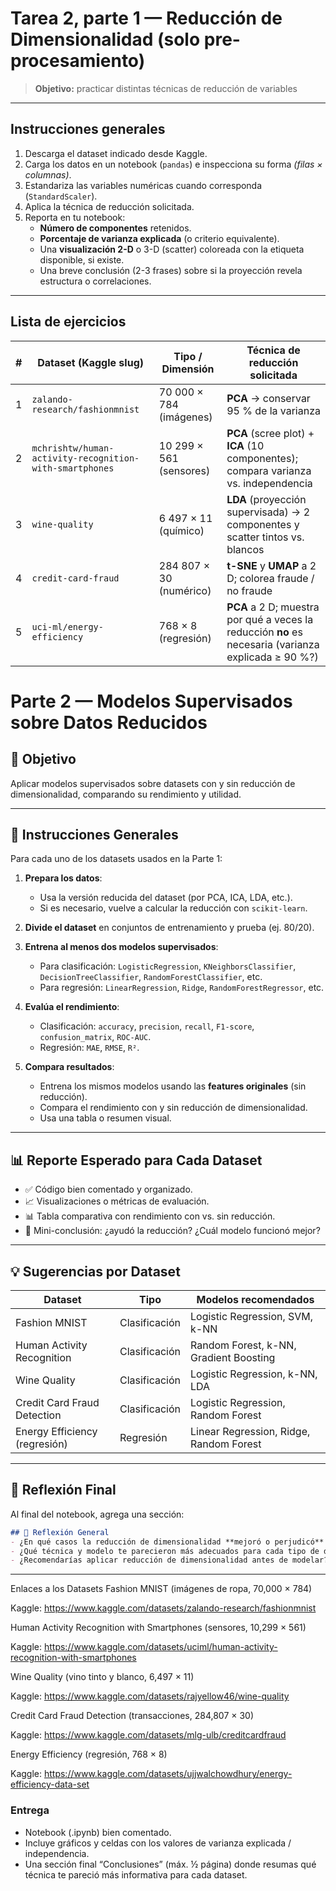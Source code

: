 # Tarea 2, parte 1 — Reducción de Dimensionalidad (solo pre-procesamiento)

> **Objetivo:** practicar distintas técnicas de reducción de variables  

---

## Instrucciones generales

1. Descarga el dataset indicado desde Kaggle.  
2. Carga los datos en un notebook (`pandas`) e inspecciona su forma *(filas × columnas)*.  
3. Estandariza las variables numéricas cuando corresponda (`StandardScaler`).  
4. Aplica la técnica de reducción solicitada.  
5. Reporta en tu notebook:  
   - **Número de componentes** retenidos.  
   - **Porcentaje de varianza explicada** (o criterio equivalente).  
   - Una **visualización 2-D** o 3-D (scatter) coloreada con la etiqueta disponible, si existe.  
   - Una breve conclusión (2-3 frases) sobre si la proyección revela estructura o correlaciones.

---

## Lista de ejercicios

| # | Dataset (Kaggle slug) | Tipo / Dimensión | Técnica de reducción solicitada |
|---|-----------------------|------------------|---------------------------------|
| 1 | `zalando-research/fashionmnist` | 70 000 × 784 (imágenes) | **PCA** → conservar 95 % de la varianza |
| 2 | `mchrishtw/human-activity-recognition-with-smartphones` | 10 299 × 561 (sensores) | **PCA** (scree plot) + **ICA** (10 componentes); compara varianza vs. independencia |
| 3 | `wine-quality` | 6 497 × 11 (químico) | **LDA** (proyección supervisada) → 2 componentes y scatter tintos vs. blancos |
| 4 | `credit-card-fraud` | 284 807 × 30 (numérico) | **t-SNE** y **UMAP** a 2 D; colorea fraude / no fraude |
| 5 | `uci-ml/energy-efficiency` | 768 × 8 (regresión) | **PCA** a 2 D; muestra por qué a veces la reducción **no** es necesaria (varianza explicada ≥ 90 %?) |


# Parte 2 — Modelos Supervisados sobre Datos Reducidos

## 🎯 Objetivo
Aplicar modelos supervisados sobre datasets con y sin reducción de dimensionalidad, comparando su rendimiento y utilidad.

---

## 📌 Instrucciones Generales

Para cada uno de los datasets usados en la Parte 1:

1. **Prepara los datos**:
   - Usa la versión reducida del dataset (por PCA, ICA, LDA, etc.).
   - Si es necesario, vuelve a calcular la reducción con `scikit-learn`.

2. **Divide el dataset** en conjuntos de entrenamiento y prueba (ej. 80/20).

3. **Entrena al menos dos modelos supervisados**:
   - Para clasificación: `LogisticRegression`, `KNeighborsClassifier`, `DecisionTreeClassifier`, `RandomForestClassifier`, etc.
   - Para regresión: `LinearRegression`, `Ridge`, `RandomForestRegressor`, etc.

4. **Evalúa el rendimiento**:
   - Clasificación: `accuracy`, `precision`, `recall`, `F1-score`, `confusion_matrix`, `ROC-AUC`.
   - Regresión: `MAE`, `RMSE`, `R²`.

5. **Compara resultados**:
   - Entrena los mismos modelos usando las **features originales** (sin reducción).
   - Compara el rendimiento con y sin reducción de dimensionalidad.
   - Usa una tabla o resumen visual.

---

## 📊 Reporte Esperado para Cada Dataset

- ✅ Código bien comentado y organizado.
- 📈 Visualizaciones o métricas de evaluación.
- 📊 Tabla comparativa con rendimiento con vs. sin reducción.
- 💬 Mini-conclusión: ¿ayudó la reducción? ¿Cuál modelo funcionó mejor?

---

## 💡 Sugerencias por Dataset

| Dataset                           | Tipo         | Modelos recomendados                          |
|----------------------------------|--------------|-----------------------------------------------|
| Fashion MNIST                    | Clasificación| Logistic Regression, SVM, k-NN                 |
| Human Activity Recognition       | Clasificación| Random Forest, k-NN, Gradient Boosting         |
| Wine Quality                     | Clasificación| Logistic Regression, k-NN, LDA                 |
| Credit Card Fraud Detection      | Clasificación| Logistic Regression, Random Forest             |
| Energy Efficiency (regresión)    | Regresión    | Linear Regression, Ridge, Random Forest        |

---

## 📝 Reflexión Final

Al final del notebook, agrega una sección:

```markdown
## 📌 Reflexión General
- ¿En qué casos la reducción de dimensionalidad **mejoró o perjudicó** el rendimiento?
- ¿Qué técnica y modelo te parecieron más adecuados para cada tipo de datos?
- ¿Recomendarías aplicar reducción de dimensionalidad antes de modelar?
```
---

Enlaces a los Datasets
Fashion MNIST (imágenes de ropa, 70,000 × 784)

Kaggle: https://www.kaggle.com/datasets/zalando-research/fashionmnist

Human Activity Recognition with Smartphones (sensores, 10,299 × 561)

Kaggle: https://www.kaggle.com/datasets/uciml/human-activity-recognition-with-smartphones

Wine Quality (vino tinto y blanco, 6,497 × 11)

Kaggle: https://www.kaggle.com/datasets/rajyellow46/wine-quality

Credit Card Fraud Detection (transacciones, 284,807 × 30)

Kaggle: https://www.kaggle.com/datasets/mlg-ulb/creditcardfraud

Energy Efficiency (regresión, 768 × 8)

Kaggle: https://www.kaggle.com/datasets/ujjwalchowdhury/energy-efficiency-data-set



### Entrega

- Notebook (.ipynb) bien comentado.  
- Incluye gráficos y celdas con los valores de varianza explicada / independencia.  
- Una sección final “Conclusiones” (máx. ½ página) donde resumas qué técnica te pareció más informativa para cada dataset.
